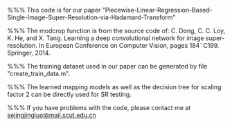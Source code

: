 %%%
This code is for our paper "Piecewise-Linear-Regression-Based-Single-Image-Super-Resolution-via-Hadamard-Transform"

%%%
The modcrop function is from the source code of:
C. Dong, C. C. Loy, K. He, and X. Tang. Learning a deep convolutional network for image super-resolution. In European Conference on Computer Vision, pages 184¨C199.
Springer, 2014.

%%%
The training dataset used in our paper can be generated by file "create_train_data.m".

%%%
The learned mapping models as well as the decision tree for scaling factor 2 can be directly used for SR testing.

%%%
If you have problems with the code, please contact me at sejingjingluo@mail.scut.edu.cn
